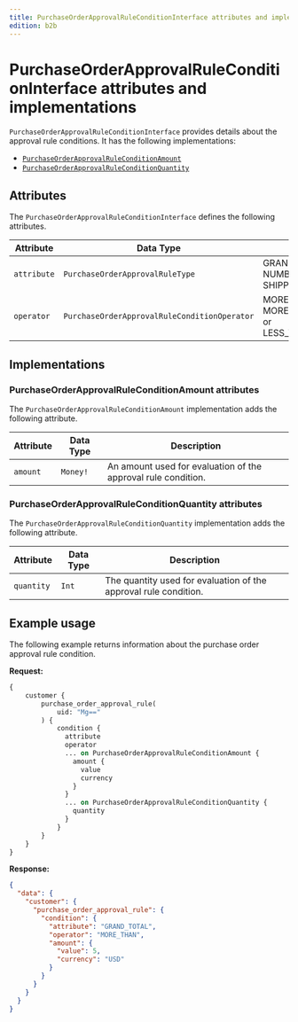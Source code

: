 ```yaml
---
title: PurchaseOrderApprovalRuleConditionInterface attributes and implementations
edition: b2b
---
```


# PurchaseOrderApprovalRuleConditionInterface attributes and implementations

`PurchaseOrderApprovalRuleConditionInterface` provides details about the approval rule conditions. It has the following implementations:

*  [`PurchaseOrderApprovalRuleConditionAmount`](#purchaseorderapprovalruleconditionamount-attributes)
*  [`PurchaseOrderApprovalRuleConditionQuantity`](#purchaseorderapprovalruleconditionquantity-attributes)

## Attributes

The `PurchaseOrderApprovalRuleConditionInterface` defines the following attributes.

Attribute |  Data Type | Description
--- | --- | ---
`attribute` | `PurchaseOrderApprovalRuleType` | GRAND_TOTAL, NUMBER_OF_SKUS, or SHIPPING_INCL_TAX
`operator` | `PurchaseOrderApprovalRuleConditionOperator` | MORE_THAN, LESS_THAN, MORE_THAN_OR_EQUAL_TO, or LESS_THAN_OR_EQUAL_TO

## Implementations

### PurchaseOrderApprovalRuleConditionAmount attributes

The `PurchaseOrderApprovalRuleConditionAmount` implementation adds the following attribute.

Attribute |  Data Type | Description
--- | -- | ---
`amount`| `Money!` | An amount used for evaluation of the approval rule condition.

### PurchaseOrderApprovalRuleConditionQuantity attributes

The `PurchaseOrderApprovalRuleConditionQuantity` implementation adds the following attribute.

Attribute |  Data Type | Description
--- | --- | ---
`quantity`| `Int` | The quantity used for evaluation of the approval rule condition.

## Example usage

The following example returns information about the purchase order approval rule condition.

**Request:**

``` graphql
{
    customer {
        purchase_order_approval_rule(
            uid: "Mg=="
        ) {
            condition {
              attribute
              operator
              ... on PurchaseOrderApprovalRuleConditionAmount {
                amount {
                  value
                  currency
                }
              }
              ... on PurchaseOrderApprovalRuleConditionQuantity {
                quantity
              }
            }
        }
    }
}
```

**Response:**

``` json
{
  "data": {
    "customer": {
      "purchase_order_approval_rule": {
        "condition": {
          "attribute": "GRAND_TOTAL",
          "operator": "MORE_THAN",
          "amount": {
            "value": 5,
            "currency": "USD"
          }
        }
      }
    }
  }
}
```
